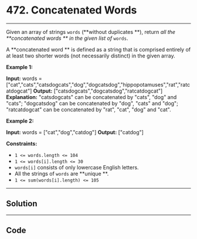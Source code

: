 # 472. Concatenated Words

---

Given an array of strings `words` (**without duplicates **), return _all the **concatenated words ** in the given list of_ `words`.

A **concatenated word ** is defined as a string that is comprised entirely of at least two shorter words (not necessarily distinct) in the given array.

 

**Example 1:**


**Input:** words = ["cat","cats","catsdogcats","dog","dogcatsdog","hippopotamuses","rat","ratcatdogcat"]
**Output:** ["catsdogcats","dogcatsdog","ratcatdogcat"]
**Explanation:** "catsdogcats" can be concatenated by "cats", "dog" and "cats"; 
"dogcatsdog" can be concatenated by "dog", "cats" and "dog"; 
"ratcatdogcat" can be concatenated by "rat", "cat", "dog" and "cat".

**Example 2:**


**Input:** words = ["cat","dog","catdog"]
**Output:** ["catdog"]


 

**Constraints:**

  * `1 <= words.length <= 104`
  * `1 <= words[i].length <= 30`
  * `words[i]` consists of only lowercase English letters.
  * All the strings of `words` are **unique **.
  * `1 <= sum(words[i].length) <= 105`

---

## Solution



---

## Code
```python


```